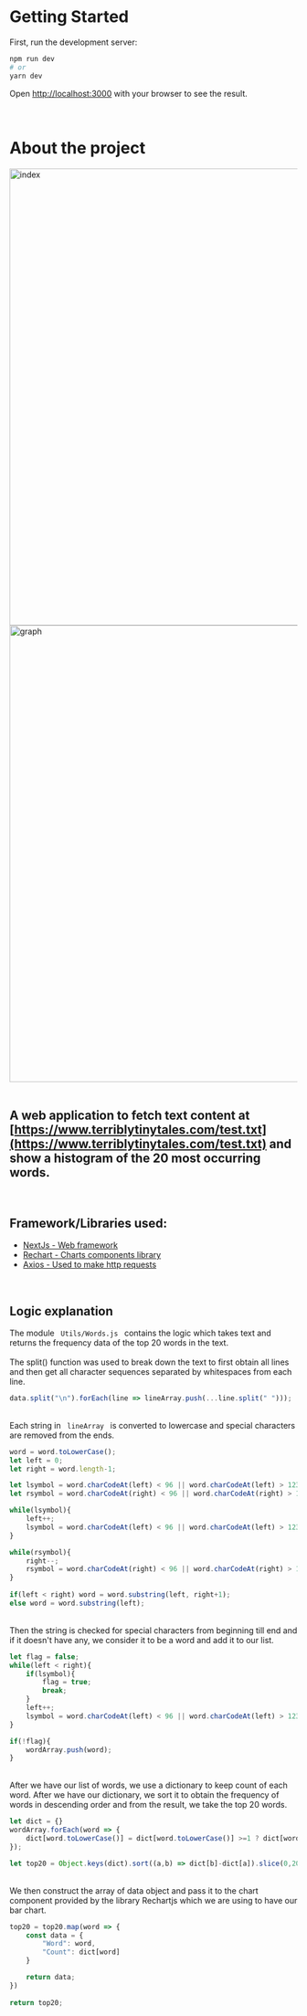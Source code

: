 # Getting Started

First, run the development server:

```bash
npm run dev
# or
yarn dev
```

Open [http://localhost:3000](http://localhost:3000) with your browser to see the result.

<br>

# About the project

<img src="https://rawcdn.githack.com/CodeingersCat/ttt-word-graph/5e6b2b609f4f7eadb7ef06e049498b3068fc0276/screenshots/index.jpg" alt="index" width="800"/>
<img src="https://rawcdn.githack.com/CodeingersCat/ttt-word-graph/5e6b2b609f4f7eadb7ef06e049498b3068fc0276/screenshots/graph.jpg" alt="graph" width="800"/>

<br>
<br>

## A web application to fetch text content at [https://www.terriblytinytales.com/test.txt](https://www.terriblytinytales.com/test.txt) and show a histogram of the 20 most occurring words.

<br>

## Framework/Libraries used:
<ul>
    <li><a href="https://nextjs.org/">NextJs - Web framework</a></li>
    <li><a href="https://recharts.org/">Rechart - Charts components library</a></li>
    <li><a href="https://www.axios.com/">Axios - Used to make http requests</a></li>
</ul>

<br>

## Logic explanation
The module <code> Utils/Words.js </code> contains the logic which takes text and returns the frequency data of the top 20 words in the text. 
<br>
<br>
The split() function was used to break down the text to first obtain all lines and then get all character sequences separated by whitespaces from each line.

```js
data.split("\n").forEach(line => lineArray.push(...line.split(" ")));
```

<br>
 Each string in <code> lineArray </code> is converted to lowercase and special characters are removed from the ends. 

```js
word = word.toLowerCase();
let left = 0;
let right = word.length-1;

let lsymbol = word.charCodeAt(left) < 96 || word.charCodeAt(left) > 123;
let rsymbol = word.charCodeAt(right) < 96 || word.charCodeAt(right) > 123;

while(lsymbol){
    left++;
    lsymbol = word.charCodeAt(left) < 96 || word.charCodeAt(left) > 123;
}

while(rsymbol){
    right--;
    rsymbol = word.charCodeAt(right) < 96 || word.charCodeAt(right) > 123;
}
        
if(left < right) word = word.substring(left, right+1);
else word = word.substring(left);
```

<br>
Then the string is checked for special characters from beginning till end and if it doesn't have any, we consider it to be a word and add it to our list.

```js
let flag = false;
while(left < right){
    if(lsymbol){ 
        flag = true;
        break;
    }
    left++;
    lsymbol = word.charCodeAt(left) < 96 || word.charCodeAt(left) > 123;
}

if(!flag){
    wordArray.push(word);
}
```

<br>
After we have our list of words, we use a dictionary to keep count of each word. After we have our dictionary, we sort it to obtain the frequency of words in descending order and from the result, we take the top 20 words.

```js
let dict = {}
wordArray.forEach(word => {  
    dict[word.toLowerCase()] = dict[word.toLowerCase()] >=1 ? dict[word.toLowerCase()]+1 : 1
});

let top20 = Object.keys(dict).sort((a,b) => dict[b]-dict[a]).slice(0,20);
```

<br>
We then construct the array of data object and pass it to the chart component provided by the library Rechartjs which we are using to have our bar chart.

```js
top20 = top20.map(word => {
    const data = {
        "Word": word,
        "Count": dict[word]  
    }

    return data;
})
    
return top20;
```

